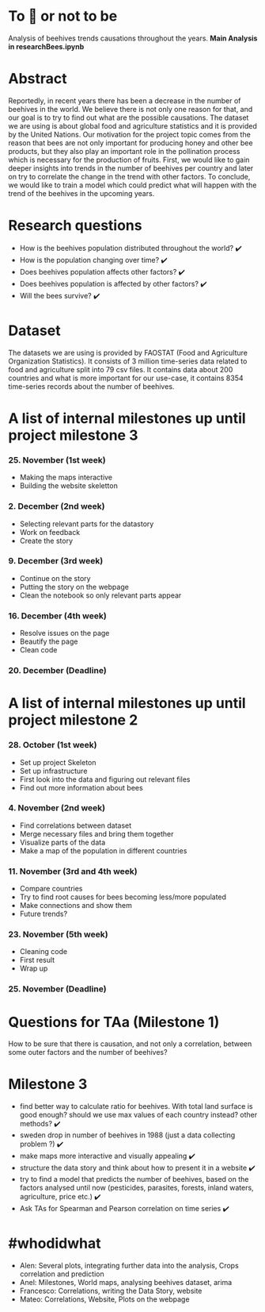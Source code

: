 # To :honeybee: or not to be 
Analysis of beehives trends causations throughout the years.
**Main Analysis in researchBees.ipynb**

# Abstract
Reportedly, in recent years there has been a decrease in the number of beehives in the world. We believe there is not only one reason for that, and our goal is to try to find out what are the possible causations. The dataset we are using is about global food and agriculture statistics and it is provided by the United Nations. Our motivation for the project topic comes from the reason that bees are not only important for producing honey and other bee products, but they also play an important role in the pollination process which is necessary for the production of fruits. First, we would like to gain deeper insights into trends in the number of beehives per country and later on try to correlate the change in the trend with other factors. To conclude, we would like to train a model which could predict what will happen with the trend of the beehives in the upcoming years.
 
# Research questions
- How is the beehives population distributed throughout the world? :heavy_check_mark:
- How is the population changing over time? :heavy_check_mark:
- Does beehives population affects other factors? :heavy_check_mark:
- Does beehives population is affected by other factors? :heavy_check_mark:
- Will the bees survive? :heavy_check_mark:

# Dataset
The datasets we are using is provided by FAOSTAT (Food and Agriculture Organization Statistics). It consists of 3 million time-series data related to food and agriculture split into 79 csv files. It contains data about 200 countries and what is more important for our use-case, it contains 8354 time-series records about the number of beehives.

# A list of internal milestones up until project milestone 3
### 25. November (1st week)
- Making the maps interactive
- Building the website skeletton

### 2. December (2nd week)
- Selecting relevant parts for the datastory
- Work on feedback
- Create the story 

### 9. December (3rd week)
- Continue on the story 
- Putting the story on the webpage
- Clean the notebook so only relevant parts appear

### 16. December (4th week)
- Resolve issues on the page
- Beautify the page 
- Clean code 

### 20. December (Deadline)

# A list of internal milestones up until project milestone 2
### 28. October (1st week)
- Set up project Skeleton
- Set up infrastructure 
- First look into the data and figuring out relevant files 
- Find out more information about bees

### 4. November (2nd week)
- Find correlations between dataset
- Merge necessary files and bring them together
- Visualize parts of the data 
- Make a map of the population in different countries 

### 11. November (3rd and 4th week)
- Compare countries
- Try to find root causes for bees becoming less/more populated 
- Make connections and show them
- Future trends?

### 23. November (5th week)
- Cleaning code
- First result
- Wrap up 

### 25. November (Deadline) 

# Questions for TAa (Milestone 1)
How to be sure that there is causation, and not only a correlation, between some outer factors and the number of beehives?

# Milestone 3 
 - find better way to calculate ratio for beehives. With total land surface is good enough? should we use max values of each country instead? other methods? :heavy_check_mark:
 - sweden drop in number of beehives in 1988 (just a data collecting problem ?) :heavy_check_mark:
 - make maps more interactive and visually appealing :heavy_check_mark:
 - structure the data story and think about how to present it in a website :heavy_check_mark:
 - try to find a model that predicts the number of beehives, based on the factors analysed until now (pesticides, parasites, forests, inland waters, agriculture, price etc.) :heavy_check_mark:
 - Ask TAs for Spearman and Pearson correlation on time series :heavy_check_mark:

# #whodidwhat

- Alen:         Several plots, integrating further data into the analysis, Crops correlation and prediction
- Anel:         Milestones, World maps, analysing beehives dataset, arima
- Francesco:    Correlations, writing the Data Story, website
- Mateo:        Correlations, Website, Plots on the webpage
